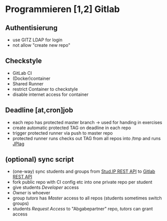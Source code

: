 # Programmieren [1,2] Gitlab

## Authentisierung

- use GITZ LDAP for login
- not allow "create new repo"

## Checkstyle

- GitLab CI
- (Docker)container
- Shared Runner
- restrict Container to checkstyle
- disable internet access for container
  
## Deadline [at,cron]job

- each repo has protected master branch -> used for handing in exercises
- create automatic protected TAG on deadline in each repo
- trigger protected runner via push to master repo
- protected runner runs checks out TAG from all repos into /tmp and runs [JPlag](https://jplag.ipd.kit.edu/)

## (optional) sync script

- (one-way) sync students and groups from [Stud.IP REST API](http://docs.studip.de/develop/Entwickler/RESTAPI) to [Gitlab REST API](https://docs.gitlab.com/ce/api/)
- fork public repo with CI config etc into one private repo per student
- give students *Developer* access
- *Owner* is whoever
- group *tutors* has *Master* access to all repos (students sometimes switch groups)
- students *Request Access* to "Abgabepartner" repo, *tutors* can grant access
